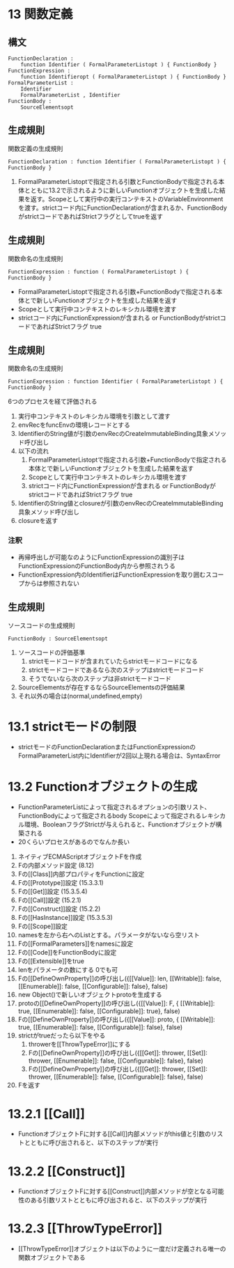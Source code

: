 # 13 関数定義
## 構文

```
FunctionDeclaration :
	function Identifier ( FormalParameterListopt ) { FunctionBody }
FunctionExpression :
	function Identifieropt ( FormalParameterListopt ) { FunctionBody }
FormalParameterList :
	Identifier
	FormalParameterList , Identifier
FunctionBody :
	SourceElementsopt
```

## 生成規則

関数定義の生成規則

```
FunctionDeclaration : function Identifier ( FormalParameterListopt ) { FunctionBody }
```

1. FormalParameterListoptで指定される引数とFunctionBodyで指定される本体とともに13.2で示されるように新しいFunctionオブジェクトを生成した結果を返す。Scopeとして実行中の実行コンテキストのVariableEnvironmentを渡す。strictコード内にFunctionDeclarationが含まれるか、FunctionBodyがstrictコードであればStrictフラグとしてtrueを返す

## 生成規則

関数命名の生成規則

```
FunctionExpression : function ( FormalParameterListopt ) { FunctionBody }
```

* FormalParameterListoptで指定される引数+FunctionBodyで指定される本体とで新しいFunctionオブジェクトを生成した結果を返す
* Scopeとして実行中コンテキストのレキシカル環境を渡す
* strictコード内にFunctionExpressionが含まれる or FunctionBodyがstrictコードであればStrictフラグ true

## 生成規則

関数命名の生成規則

```
FunctionExpression : function Identifier ( FormalParameterListopt ) { FunctionBody }
```

6つのプロセスを経て評価される

1. 実行中コンテキストのレキシカル環境を引数として渡す
2. envRecをfuncEnvの環境レコードとする
3. IdentifierのString値が引数のenvRecのCreateImmutableBinding具象メソッド呼び出し
4. 以下の流れ
	1. FormalParameterListoptで指定される引数+FunctionBodyで指定される本体とで新しいFunctionオブジェクトを生成した結果を返す
	2. Scopeとして実行中コンテキストのレキシカル環境を渡す
	3. strictコード内にFunctionExpressionが含まれる or FunctionBodyがstrictコードであればStrictフラグ true
5. IdentifierのString値とclosureが引数のenvRecのCreateImmutableBinding具象メソッド呼び出し
6. closureを返す

### 注釈

* 再帰呼出しが可能なのようにFunctionExpressionの識別子はFunctionExpressionのFunctionBody内から参照されうる
* FunctionExpression内のIdentifierはFunctionExpressionを取り囲むスコープからは参照されない

## 生成規則

ソースコードの生成規則

```
FunctionBody : SourceElementsopt
```

1. ソースコードの評価基準
	1. strictモードコードが含まれていたらstrictモードコードになる
	2. strictモードコードであるなら次のステップはstrictモードコード
	3. そうでないなら次のステップは非strictモードコード
2. SourceElementsが存在するならSourceElementsの評価結果
3. それ以外の場合は(normal,undefined,empty)

# 13.1 strictモードの制限

* strictモードのFunctionDeclarationまたはFunctionExpressionのFormalParameterList内にIdentifierが2回以上現れる場合は、SyntaxError

# 13.2 Functionオブジェクトの生成

* FunctionParameterListによって指定されるオプションの引数リスト、FunctionBodyによって指定されるbody Scopeによって指定されるレキシカル環境、BooleanフラグStrictが与えられると、Functionオブジェクトが構築される
* 20くらいプロセスがあるのでなんか長い

1. ネイティブECMAScriptオブジェクトFを作成
2. Fの内部メソッド設定 (8.12)
3. Fの[[Class]]内部プロパティをFunctionに設定
4. Fの[[Prototype]]設定 (15.3.3.1)
5. Fの[[Get]]設定 (15.3.5.4)
6. Fの[[Call]]設定 (15.2.1)
7. Fの[[Construct]]設定 (15.2.2)
8. Fの[[HasInstance]]設定 (15.3.5.3)
9. Fの[[Scope]]設定
10. namesを左から右へのListとする。パラメータがないなら空リスト
11. Fの[[FormalParameters]]をnamesに設定
12. Fの[[Code]]をFunctionBodyに設定
13. Fの[[Extensible]]をtrue
14. lenをパラメータの数にする 0でも可
15. Fの[[DefineOwnProperty]]の呼び出し({[[Value]]: len, [[Writable]]: false, [[Enumerable]]: false, [[Configurable]]: false}, false)
16. new Object()で新しいオブジェクトprotoを生成する
17. protoの[[DefineOwnProperty]]の呼び出し({[[Value]]: F, { [[Writable]]: true, [[Enumerable]]: false, [[Configurable]]: true}, false)
18. Fの[[DefineOwnProperty]]の呼び出し({[[Value]]: proto, { [[Writable]]: true, [[Enumerable]]: false, [[Configurable]]: false}, false)
19. strictがtrueだったら以下をやる
	1. throwerを[[ThrowTypeError]]にする
	2. Fの[[DefineOwnProperty]]の呼び出し({[[Get]]: thrower, [[Set]]: thrower, [[Enumerable]]: false, [[Configurable]]: false}, false)
	3. Fの[[DefineOwnProperty]]の呼び出し({[[Get]]: thrower, [[Set]]: thrower, [[Enumerable]]: false, [[Configurable]]: false}, false)
20. Fを返す

# 13.2.1 [[Call]]

* FunctionオブジェクトFに対する[[Call]]内部メソッドがthis値と引数のリストとともに呼び出されると、以下のステップが実行

# 13.2.2 [[Construct]]

* FunctionオブジェクトFに対する[[Construct]]内部メソッドが空となる可能性のある引数リストとともに呼び出されると、以下のステップが実行

# 13.2.3 [[ThrowTypeError]]

* [[ThrowTypeError]]オブジェクトは以下のように一度だけ定義される唯一の関数オブジェクトである

